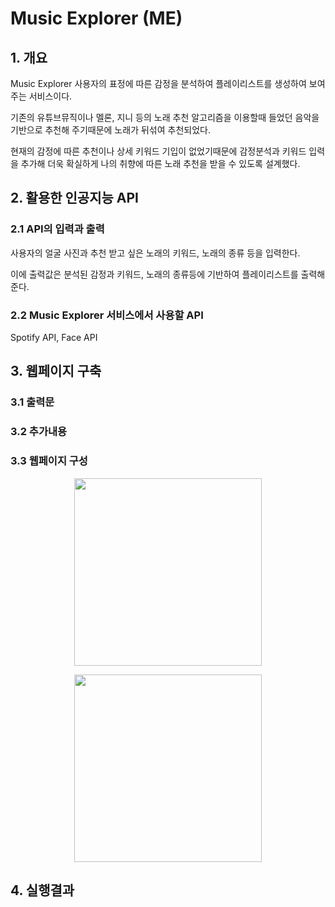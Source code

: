 # Music Explorer (ME)

## 1. 개요
Music Explorer 사용자의 표정에 따른 감정을 분석하여 플레이리스트를 생성하여 보여주는 서비스이다.

기존의 유튜브뮤직이나 멜론, 지니 등의 노래 추천 알고리즘을 이용할때 들었던 음악을 기반으로 추천해 주기때문에
노래가 뒤섞여 추천되었다.

현재의 감정에 따른 추천이나 상세 키워드 기입이 없었기때문에 감정분석과
키워드 입력을 추가해 더욱 확실하게 나의 취향에 따른 노래 추천을 받을 수 있도록 설계했다. 

## 2. 활용한 인공지능 API
### 2.1 API의 입력과 출력
사용자의 얼굴 사진과 추천 받고 싶은 노래의 키워드, 노래의 종류 등을 입력한다.

이에 출력값은 분석된 감정과 키워드, 노래의 종류등에 기반하여 플레이리스트를 출력해준다.

### 2.2 Music Explorer 서비스에서 사용할 API
Spotify API, Face API

## 3. 웹페이지 구축

### 3.1 출력문
### 3.2 추가내용
### 3.3 웹페이지 구성

<p align="center">
<img src = "./unnamed (1).png" width = 300>
</p>

<p align="center">
<img src = "./unnamed.png" width = 300>
</p>

## 4. 실행결과

